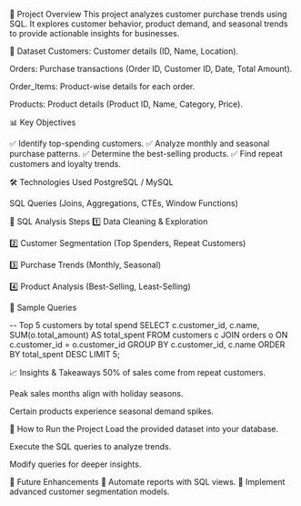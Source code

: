 📌 Project Overview
This project analyzes customer purchase trends using SQL. It explores customer behavior, product demand, and seasonal trends to provide actionable insights for businesses.

📂 Dataset
Customers: Customer details (ID, Name, Location).

Orders: Purchase transactions (Order ID, Customer ID, Date, Total Amount).

Order_Items: Product-wise details for each order.

Products: Product details (Product ID, Name, Category, Price).

📊 Key Objectives

✅ Identify top-spending customers.
✅ Analyze monthly and seasonal purchase patterns.
✅ Determine the best-selling products.
✅ Find repeat customers and loyalty trends.

🛠️ Technologies Used
PostgreSQL / MySQL

SQL Queries (Joins, Aggregations, CTEs, Window Functions)

📌 SQL Analysis Steps
1️⃣ Data Cleaning & Exploration

2️⃣ Customer Segmentation (Top Spenders, Repeat Customers)

3️⃣ Purchase Trends (Monthly, Seasonal)

4️⃣ Product Analysis (Best-Selling, Least-Selling)

📜 Sample Queries

-- Top 5 customers by total spend
SELECT c.customer_id, c.name, SUM(o.total_amount) AS total_spent
FROM customers c
JOIN orders o ON c.customer_id = o.customer_id
GROUP BY c.customer_id, c.name
ORDER BY total_spent DESC
LIMIT 5;

📈 Insights & Takeaways
50% of sales come from repeat customers.

Peak sales months align with holiday seasons.

Certain products experience seasonal demand spikes.

🔗 How to Run the Project
Load the provided dataset into your database.

Execute the SQL queries to analyze trends.

Modify queries for deeper insights.

📌 Future Enhancements
🚀 Automate reports with SQL views.
🚀 Implement advanced customer segmentation models.

